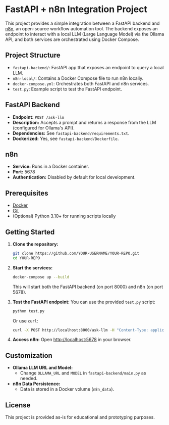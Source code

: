 # FastAPI + n8n Integration Project

This project provides a simple integration between a FastAPI backend and [n8n](https://n8n.io/), an open-source workflow automation tool. The backend exposes an endpoint to interact with a local LLM (Large Language Model) via the Ollama API, and both services are orchestrated using Docker Compose.

## Project Structure

- `fastapi-backend/`: FastAPI app that exposes an endpoint to query a local LLM.
- `n8n-local/`: Contains a Docker Compose file to run n8n locally.
- `docker-compose.yml`: Orchestrates both FastAPI and n8n services.
- `test.py`: Example script to test the FastAPI endpoint.

## FastAPI Backend

- **Endpoint:** `POST /ask-llm`
- **Description:** Accepts a prompt and returns a response from the LLM (configured for Ollama's API).
- **Dependencies:** See `fastapi-backend/requirements.txt`.
- **Dockerized:** Yes, see `fastapi-backend/Dockerfile`.

## n8n

- **Service:** Runs in a Docker container.
- **Port:** 5678
- **Authentication:** Disabled by default for local development.

## Prerequisites

- [Docker](https://www.docker.com/get-started)
- [Git](https://git-scm.com/)
- (Optional) Python 3.10+ for running scripts locally

## Getting Started

1. **Clone the repository:**
   ```sh
   git clone https://github.com/YOUR-USERNAME/YOUR-REPO.git
   cd YOUR-REPO
   ```

2. **Start the services:**
   ```sh
   docker-compose up --build
   ```
   This will start both the FastAPI backend (on port 8000) and n8n (on port 5678).

3. **Test the FastAPI endpoint:**
   You can use the provided `test.py` script:
   ```sh
   python test.py
   ```
   Or use `curl`:
   ```sh
   curl -X POST http://localhost:8000/ask-llm -H "Content-Type: application/json" -d '{"prompt": "Tell me a fun fact about space."}'
   ```

4. **Access n8n:**
   Open [http://localhost:5678](http://localhost:5678) in your browser.

## Customization

- **Ollama LLM URL and Model:**
  - Change `OLLAMA_URL` and `MODEL` in `fastapi-backend/main.py` as needed.
- **n8n Data Persistence:**
  - Data is stored in a Docker volume (`n8n_data`).

## License

This project is provided as-is for educational and prototyping purposes. 